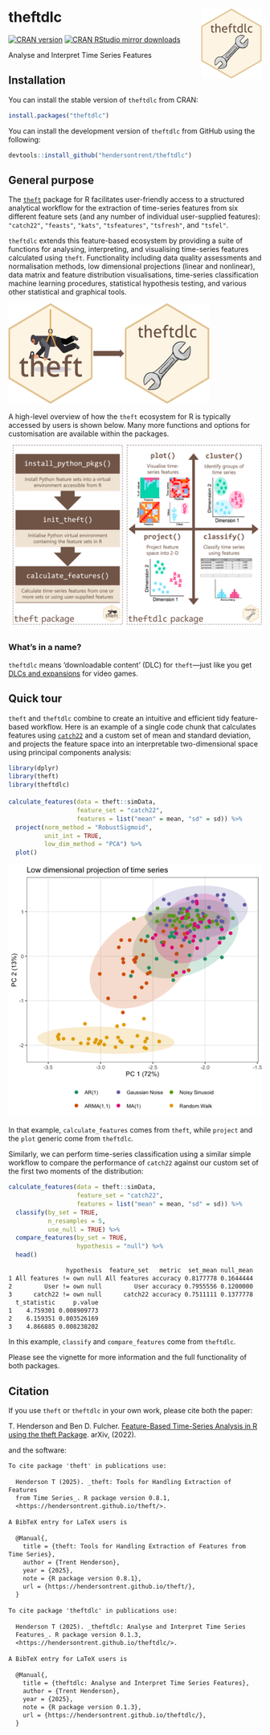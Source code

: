 
# theftdlc <img src="man/figures/logo.png" align="right" width="120" />

[![CRAN
version](https://www.r-pkg.org/badges/version/theftdlc)](https://www.r-pkg.org/pkg/theftdlc)
[![CRAN RStudio mirror
downloads](https://cranlogs.r-pkg.org/badges/theftdlc)](https://www.r-pkg.org/pkg/theftdlc)

Analyse and Interpret Time Series Features

## Installation

You can install the stable version of `theftdlc` from CRAN:

``` r
install.packages("theftdlc")
```

You can install the development version of `theftdlc` from GitHub using
the following:

``` r
devtools::install_github("hendersontrent/theftdlc")
```

## General purpose

The [`theft`](https://hendersontrent.github.io/theft/) package for R
facilitates user-friendly access to a structured analytical workflow for
the extraction of time-series features from six different feature sets
(and any number of individual user-supplied features): `"catch22"`,
`"feasts"`, `"kats"`, `"tsfeatures"`, `"tsfresh"`, and `"tsfel"`.

`theftdlc` extends this feature-based ecosystem by providing a suite of
functions for analysing, interpreting, and visualising time-series
features calculated using `theft`. Functionality including data quality
assessments and normalisation methods, low dimensional projections
(linear and nonlinear), data matrix and feature distribution
visualisations, time-series classification machine learning procedures,
statistical hypothesis testing, and various other statistical and
graphical tools.

<img src="man/figures/theft-packages.png" width="400" height="200" alt="Hex stickers of the theft and theftdlc packages for R" />

A high-level overview of how the `theft` ecosystem for R is typically
accessed by users is shown below. Many more functions and options for
customisation are available within the packages.

<img src="man/figures/theft-ecosystem.png" width="900" alt="Schematic of the theft ecosystem in R" />

### What’s in a name?

`theftdlc` means ‘downloadable content’ (DLC) for `theft`—just like you
get [DLCs and
expansions](https://en.bandainamcoent.eu/elden-ring/elden-ring/shadow-of-the-erdtree)
for video games.

## Quick tour

`theft` and `theftdlc` combine to create an intuitive and efficient tidy
feature-based workflow. Here is an example of a single code chunk that
calculates features using
[`catch22`](https://github.com/hendersontrent/Rcatch22) and a custom set
of mean and standard deviation, and projects the feature space into an
interpretable two-dimensional space using principal components analysis:

``` r
library(dplyr)
library(theft)
library(theftdlc)

calculate_features(data = theft::simData, 
                   feature_set = "catch22",
                   features = list("mean" = mean, "sd" = sd)) %>%
  project(norm_method = "RobustSigmoid",
          unit_int = TRUE,
          low_dim_method = "PCA") %>%
  plot()
```

![](README_files/figure-gfm/unnamed-chunk-4-1.png)<!-- -->

In that example, `calculate_features` comes from `theft`, while
`project` and the `plot` generic come from `theftdlc`.

Similarly, we can perform time-series classification using a similar
simple workflow to compare the performance of `catch22` against our
custom set of the first two moments of the distribution:

``` r
calculate_features(data = theft::simData, 
                   feature_set = "catch22",
                   features = list("mean" = mean, "sd" = sd)) %>%
  classify(by_set = TRUE,
           n_resamples = 5,
           use_null = TRUE) %>%
  compare_features(by_set = TRUE,
                   hypothesis = "null") %>%
  head()
```

                    hypothesis  feature_set   metric  set_mean null_mean
    1 All features != own null All features accuracy 0.8177778 0.1644444
    2         User != own null         User accuracy 0.7955556 0.1200000
    3      catch22 != own null      catch22 accuracy 0.7511111 0.1377778
      t_statistic     p.value
    1    4.759301 0.008909773
    2    6.159351 0.003526169
    3    4.866885 0.008238202

In this example, `classify` and `compare_features` come from `theftdlc`.

Please see the vignette for more information and the full functionality
of both packages.

## Citation

If you use `theft` or `theftdlc` in your own work, please cite both the
paper:

T. Henderson and Ben D. Fulcher. [Feature-Based Time-Series Analysis in
R using the theft Package](https://arxiv.org/abs/2208.06146). arXiv,
(2022).

and the software:

    To cite package 'theft' in publications use:

      Henderson T (2025). _theft: Tools for Handling Extraction of Features
      from Time Series_. R package version 0.8.1,
      <https://hendersontrent.github.io/theft/>.

    A BibTeX entry for LaTeX users is

      @Manual{,
        title = {theft: Tools for Handling Extraction of Features from Time Series},
        author = {Trent Henderson},
        year = {2025},
        note = {R package version 0.8.1},
        url = {https://hendersontrent.github.io/theft/},
      }

    To cite package 'theftdlc' in publications use:

      Henderson T (2025). _theftdlc: Analyse and Interpret Time Series
      Features_. R package version 0.1.3,
      <https://hendersontrent.github.io/theftdlc/>.

    A BibTeX entry for LaTeX users is

      @Manual{,
        title = {theftdlc: Analyse and Interpret Time Series Features},
        author = {Trent Henderson},
        year = {2025},
        note = {R package version 0.1.3},
        url = {https://hendersontrent.github.io/theftdlc/},
      }
